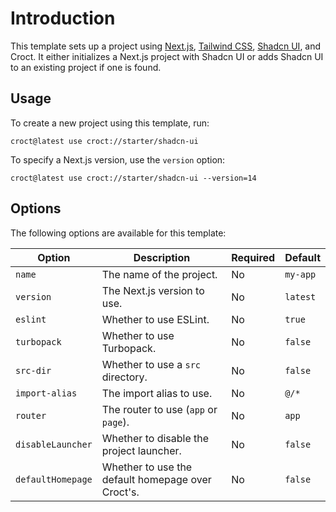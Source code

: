 # Introduction

This template sets up a project using [Next.js](https://nextjs.org/?utm_source=croct), [Tailwind CSS](https://tailwindcss.com/?utm_source=croct), [Shadcn UI](https://ui.shadcn.com/?utm_source=croct), and Croct.
It either initializes a Next.js project with Shadcn UI or adds Shadcn UI to an existing project if one is found.

## Usage

To create a new project using this template, run:

```croct-cmd
croct@latest use croct://starter/shadcn-ui
```

To specify a Next.js version, use the `version` option:

```croct-cmd
croct@latest use croct://starter/shadcn-ui --version=14
```

## Options

The following options are available for this template:

| Option            | Description                                       | Required | Default  |
|-------------------|---------------------------------------------------|----------|----------|
| `name`            | The name of the project.                          | No       | `my-app` |
| `version`         | The Next.js version to use.                       | No       | `latest` |
| `eslint`          | Whether to use ESLint.                            | No       | `true`   |
| `turbopack`       | Whether to use Turbopack.                         | No       | `false`  |
| `src-dir`         | Whether to use a `src` directory.                 | No       | `false`  |
| `import-alias`    | The import alias to use.                          | No       | `@/*`    |
| `router`          | The router to use (`app` or `page`).              | No       | `app`    |
| `disableLauncher` | Whether to disable the project launcher.          | No       | `false`  |
| `defaultHomepage` | Whether to use the default homepage over Croct's. | No       | `false`  |
